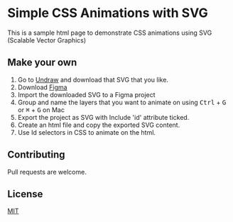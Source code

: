 # Simple CSS Animations with SVG

This is a sample html page to demonstrate CSS animations using SVG (Scalable Vector Graphics)

## Make your own

1. Go to [Undraw](https://undraw.co/illustrations) and download that SVG that you like.
2. Download [Figma](https://www.figma.com/downloads/)
3. Import the downloaded SVG to a Figma project
4. Group and name the layers that you want to animate on using <kbd>Ctrl</kbd> + <kbd>G</kbd>  or <kbd>⌘</kbd> + <kbd>G</kbd> on Mac
5. Export the project as SVG with Include 'id' attribute ticked.
6. Create an html file and copy the exported SVG content.
7. Use Id selectors in CSS to animate on the html.

## Contributing
Pull requests are welcome.

## License
[MIT](https://choosealicense.com/licenses/mit/)